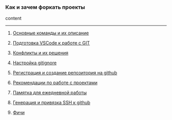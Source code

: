 ### Как и зачем форкать проекты

content

<hr>

1. [Основные команды и их описание]("1.md")

2. [Подготовка VSCode к работе с GIT]("2.md")

3. [Конфликты и их решения]("3.md")

4. [Настройка gitignore]("4.md")

5. [Регистрация и создание репозитория на github]("5.md")

6. [Рекомендации по работе с проектами]("6.md")

8. [Памятка для ежедневной работы]("8.md")

9. [Генерация и привязка SSH к github]("9.md")

10. [Фичи]("10.md")